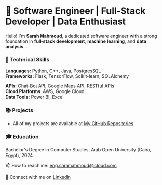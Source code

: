 # 🌟 Software Engineer | Full-Stack Developer | Data Enthusiast

Hello! I'm **Sarah Mahmoud**, a dedicated software engineer with a strong foundation in **full-stack development**, **machine learning**, and **data analysis**...

### 🔧 Technical Skills  
**Languages:** Python, C++, Java, PostgresSQL  
**Frameworks:** Flask, TensorFlow, Scikit-learn, SQLAlchemy 

**APIs:**  Chat-Bot API, Google Maps API, RESTful APIs  
**Cloud Platforms:** AWS, Google Cloud  
**Data Tools:** Power BI, Excel

### 📚 Projects
-  All of my projects are available at [My GitHub Repositories](https://github.com/SaaaRoO?tab=repositories)

### 🎓 Education
Bachelor's Degree in Computer Studies, Arab Open University (Cairo, Egypt), 2024


📫 How to reach me: eng.saramahmoud@icloud.com

🔗 Connect with me on [LinkedIn](https://www.linkedin.com/in/sarah-mahmoud-50913a308/)
